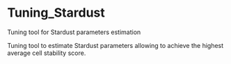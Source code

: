 # Tuning_Stardust
Tuning tool for Stardust parameters estimation

Tuning tool to estimate Stardust parameters allowing to achieve the highest average cell stability score.
